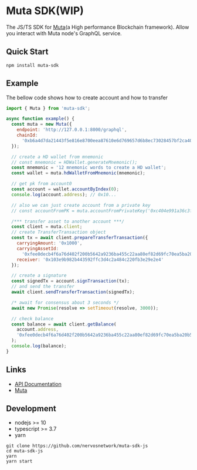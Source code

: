# Muta SDK(WIP)

The JS/TS SDK for [Muta](https://github.com/nervosnetwork/muta)(a High performance Blockchain framework).
Allow you interact with Muta node's GraphQL service.

## Quick Start

```shell
npm install muta-sdk
```

## Example

The bellow code shows how to create account and how to transfer 

```js
import { Muta } from 'muta-sdk';

async function example() {
  const muta = new Muta({
    endpoint: 'http://127.0.0.1:8000/graphql',
    chainId:
      '0xb6a4d7da21443f5e816e8700eea87610e6d769657d6b8ec73028457bf2ca4036'
  });

  // create a HD wallet from mnemonic
  // const mnemonic = HDWallet.generateMnemonic();
  const mnemonic = '12 mnemonic words to create a HD wallet';
  const wallet = muta.hdWalletFromMnemonic(mnemonic);

  // get pk from account0
  const account = wallet.accountByIndex(0);
  console.log(account.address); // 0x10...

  // also we can just create account from a private key
  // const accountFromPK = muta.accountFromPrivateKey('0xc404e991a36c3f92967f6c1cdcd1167999005c71b53e760b2a77831edd048009')

  /*** transfer asset to another account ***/
  const client = muta.client;
  // create TransferTransaction object
  const tx = await client.prepareTransferTransaction({
    carryingAmount: '0x1000',
    carryingAssetId:
      '0xfee0decb4f6a76d402f200b5642a9236ba455c22aa80ef82d69fc70ea5ba20b5',
    receiver: '0x103e9b982b443592ffc3d4c2a484c220fb3e29e2e4'
  });

  // create a signature
  const signedTx = account.signTransaction(tx);
  // and send the transfer
  await client.sendTransferTransaction(signedTx);

  /* await for consensus about 3 seconds */
  await new Promise(resolve => setTimeout(resolve, 3000));

  // check balance
  const balance = await client.getBalance(
    account.address,
    '0xfee0decb4f6a76d402f200b5642a9236ba455c22aa80ef82d69fc70ea5ba20b5'
  );
  console.log(balance);
}
```

## Links

- [API Documentation](https://nervosnetwork.github.io/muta-sdk-js)
- [Muta](https://github.com/nervosnetwork/muta)

## Development

- nodejs >= 10
- typescript >= 3.7
- yarn

```shell
git clone https://github.com/nervosnetwork/muta-sdk-js
cd muta-sdk-js
yarn
yarn start
```
